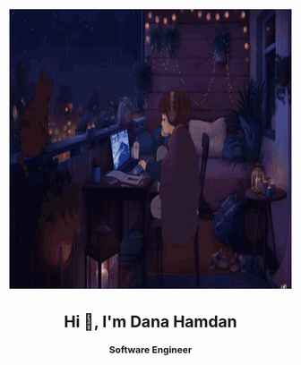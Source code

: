 <img src="cover.gif" width="1000" height="500">
<h1 align="center">Hi 👋, I'm Dana Hamdan</h1>
<h3 align="center">Software Engineer</h3>

